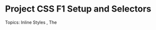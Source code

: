 # Project CSS F1 Setup and Selectors

Topics: Inline Styles
, The <style> Tag
, Linking the CSS File
, Tag Name
, Class Name
, Multiple Classes
, ID Name
, Classes and IDs
, Specificity
, Chaining Selectors
, Nested Elements
, Chaining and Specificity
, Important
, Multiple Selectors

## Project Title : Letter Format

1. Create a folder with your name like `john` inside this folder.
2. In this newly created folder, create an html file named `letter-format.html`
3. Add current code to that file:

```html
<!DOCTYPE html>
<html>
  <head>
    <style>
      /* css code here */
    </style>
  </head>
  <body></body>
</html>
```

4. Create a paragraph with this text under body tag. Then use inline style to set text color bule and font size 18px.

```
Letter Date
2019/09/10
```

Open `letter-format.html` in the browser and monitor changes.

5. Create another paragraph with this text after previous paragraph. Use internal style to define a style for p tag and set the color to green.

```
Contact Information
Your Name
Your Email Address
```

6. At the same location as html file, create a css file named `style.css`

7. Link `style.css` to `format-letter.html`. Hint: Add `style` tag to head section of html file and set href, ref and type attributes.

8. Set `font-weight` to `bold` for `p` tag in the `style.css` and check changes in the browser.

9. Add a `div` tag after prvious `p` tag with this text. set `div`s color brown in the `style.css`.

```
Greeting
Dear Mr./Ms. Last Name:
```

10. Add another `div` with this text and set its `class` to `main`. Set `main` class font to italic in `the style.css`.

```
Body of Letter
The first paragraph of your letter should provide an introduction as to why you are writing so that your purpose is obvious from the very beginning.
```

11. Add another `div` with this text and set its `id` to `closing`. Set `closing` id font decoration to underline.

```
Closing
Best regards,
Your Name
```

12. Create a new `div` with `class="list"`. Then, add an unordered list include these items.

```
Letter Date
Contact Information
Greeting
Body of Letter
Closing
```

13. Change items colors to red through Chaining and Specificity. All `li`s inside `list` class should be green.

## Want to get reviewed?

Send Pull Request. Check how to deliver your code: https://codingwithbasir.com/how-to-deliver-projects/

## Need help?

Download Free eBook https://codingwithbasir.com/download

